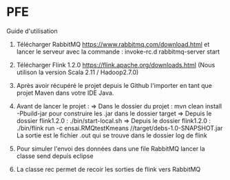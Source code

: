 # PFE

Guide d'utilisation

1) Télécharger RabbitMQ https://www.rabbitmq.com/download.html et lancer le serveur avec la commande : invoke-rc.d rabbitmq-server start 

2) Télécharger Flink 1.2.0 https://flink.apache.org/downloads.html (Nous utilison la version Scala 2.11 / Hadoop2.7.0)

3) Après avoir récupéré le projet depuis le Github l'importer en tant que projet Maven dans votre IDE Java. 

4) Avant de lancer le projet :
  => Dans le dossier du projet : mvn clean install -Pbuild-jar pour construire les .jar dans le dossier target
  => Depuis le dossier flink1.2.0 : ./bin/start-local.sh
  => Depuis le dossier flink1.2.0 : ./bin/flink run -c ensai.RMQtestKmeans /<chemin vers le projet>/target/debs-1.0-SNAPSHOT.jar
  La sortie est le fichier .out qui se trouve dans le dossier log de flink

5) Pour simuler l'envoi des données dans une file RabbitMQ lancer la classe send depuis eclipse
6) La classe rec permet de recoir les sorties de flink vers RabbitMQ
